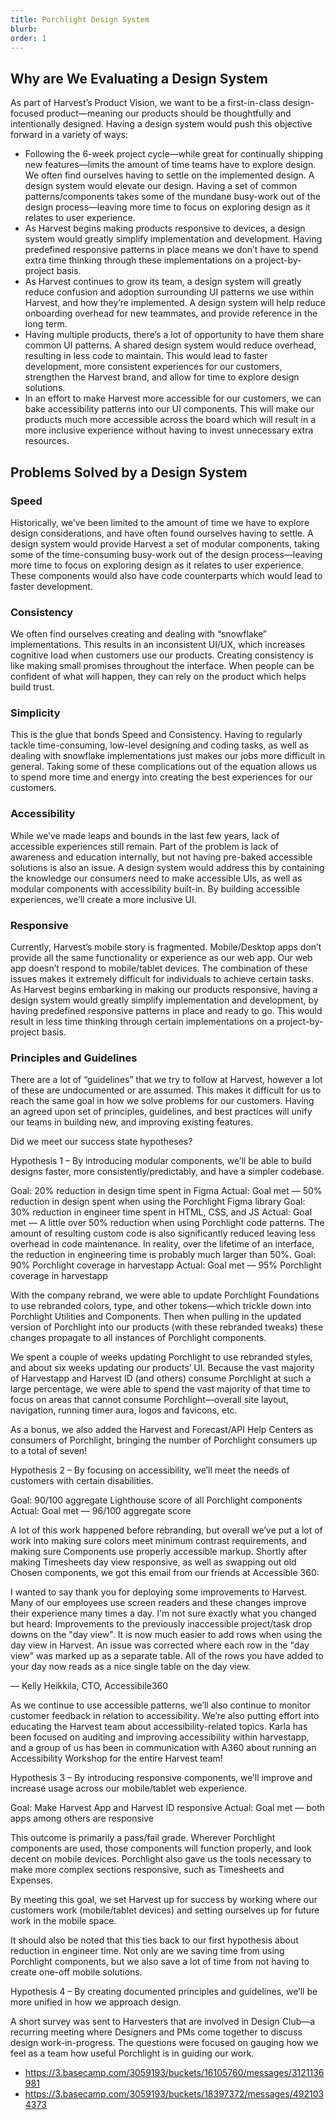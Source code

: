 ```yaml
---
title: Porchlight Design System
blurb:
order: 1
---
```


## Why are We Evaluating a Design System
As part of Harvest’s Product Vision, we want to be a first-in-class design-focused product—meaning our products should be thoughtfully and intentionally designed. Having a design system would push this objective forward in a variety of ways:

- Following the 6-week project cycle—while great for continually shipping new features—limits the amount of time teams have to explore design. We often find ourselves having to settle on the implemented design. A design system would elevate our design. Having a set of common patterns/components takes some of the mundane busy-work out of the design process—leaving more time to focus on exploring design as it relates to user experience.
- As Harvest begins making products responsive to devices, a design system would greatly simplify implementation and development. Having predefined responsive patterns in place means we don’t have to spend extra time thinking through these implementations on a project-by-project basis.
- As Harvest continues to grow its team, a design system will greatly reduce confusion and adoption surrounding UI patterns we use within Harvest, and how they’re implemented. A design system will help reduce onboarding overhead for new teammates, and provide reference in the long term.
- Having multiple products, there’s a lot of opportunity to have them share common UI patterns. A shared design system would reduce overhead, resulting in less code to maintain. This would lead to faster development, more consistent experiences for our customers, strengthen the Harvest brand, and allow for time to explore design solutions.
- In an effort to make Harvest more accessible for our customers, we can bake accessibility patterns into our UI components. This will make our products much more accessible across the board which will result in a more inclusive experience without having to invest unnecessary extra resources.

## Problems Solved by a Design System

### Speed

Historically, we’ve been limited to the amount of time we have to explore design considerations, and have often found ourselves having to settle. A design system would provide Harvest a set of modular components, taking some of the time-consuming busy-work out of the design process—leaving more time to focus on exploring design as it relates to user experience. These components would also have code counterparts which would lead to faster development.

### Consistency

We often find ourselves creating and dealing with “snowflake” implementations. This results in an inconsistent UI/UX, which increases cognitive load when customers use our products. Creating consistency is like making small promises throughout the interface. When people can be confident of what will happen, they can rely on the product which helps build trust.

### Simplicity

This is the glue that bonds Speed and Consistency. Having to regularly tackle time-consuming, low-level designing and coding tasks, as well as dealing with snowflake implementations just makes our jobs more difficult in general. Taking some of these complications out of the equation allows us to spend more time and energy into creating the best experiences for our customers.

### Accessibility

While we’ve made leaps and bounds in the last few years, lack of accessible experiences still remain. Part of the problem is lack of awareness and education internally, but not having pre-baked accessible solutions is also an issue. A design system would address this by containing the knowledge our consumers need to make accessible UIs, as well as modular components with accessibility built-in. By building accessible experiences, we’ll create a more inclusive UI.

### Responsive

Currently, Harvest’s mobile story is fragmented. Mobile/Desktop apps don’t provide all the same functionality or experience as our web app. Our web app doesn’t respond to mobile/tablet devices. The combination of these issues makes it extremely difficult for individuals to achieve certain tasks. As Harvest begins embarking in making our products responsive, having a design system would greatly simplify implementation and development, by having predefined responsive patterns in place and ready to go. This would result in less time thinking through certain implementations on a project-by-project basis.

### Principles and Guidelines

There are a lot of “guidelines” that we try to follow at Harvest, however a lot of these are undocumented or are assumed. This makes it difficult for us to reach the same goal in how we solve problems for our customers. Having an agreed upon set of principles, guidelines, and best practices will unify our teams in building new, and improving existing features.

Did we meet our success state hypotheses?

Hypothesis 1 – By introducing modular components, we’ll be able to build designs faster, more consistently/predictably, and have a simpler codebase.

Goal: 20% reduction in design time spent in Figma
Actual: Goal met — 50% reduction in design spent when using the Porchlight Figma library
Goal: 30% reduction in engineer time spent in HTML, CSS, and JS
Actual: Goal met — A little over 50% reduction when using Porchlight code patterns. The amount of resulting custom code is also significantly reduced leaving less overhead in code maintenance. In reality, over the lifetime of an interface, the reduction in engineering time is probably much larger than 50%.
Goal: 90% Porchlight coverage in harvestapp
Actual: Goal met — 95% Porchlight coverage in harvestapp

With the company rebrand, we were able to update Porchlight Foundations to use rebranded colors, type, and other tokens—which trickle down into Porchlight Utilities and Components. Then when pulling in the updated version of Porchlight into our products (with these rebranded tweaks) these changes propagate to all instances of Porchlight components.

We spent a couple of weeks updating Porchlight to use rebranded styles, and about six weeks updating our products’ UI. Because the vast majority of Harvestapp and Harvest ID (and others) consume Porchlight at such a large percentage, we were able to spend the vast majority of that time to focus on areas that cannot consume Porchlight—overall site layout, navigation, running timer aura, logos and favicons, etc.

As a bonus, we also added the Harvest and Forecast/API Help Centers as consumers of Porchlight, bringing the number of Porchlight consumers up to a total of seven!

Hypothesis 2 – By focusing on accessibility, we’ll meet the needs of customers with certain disabilities.

Goal: 90/100 aggregate Lighthouse score of all Porchlight components
Actual: Goal met — 96/100 aggregate score

A lot of this work happened before rebranding, but overall we’ve put a lot of work into making sure colors meet minimum contrast requirements, and making sure Components use properly accessible markup. Shortly after making Timesheets day view responsive, as well as swapping out old Chosen components, we got this email from our friends at Accessible 360:

I wanted to say thank you for deploying some improvements to Harvest. Many of our employees use screen readers and these changes improve their experience many times a day. I'm not sure exactly what you changed but heard:
Improvements to the previously inaccessible project/task drop downs on the "day view". It is now much easier to add rows when using the day view in Harvest.
An issue was corrected where each row in the "day view" was marked up as a separate table. All of the rows you have added to your day now reads as a nice single table on the day view.

— Kelly Heikkila, CTO, Accessibile360

As we continue to use accessible patterns, we’ll also continue to monitor customer feedback in relation to accessibility. We’re also putting effort into educating the Harvest team about accessibility-related topics. Karla has been focused on auditing and improving accessibility within harvestapp, and a group of us has been in communication with A360 about running an Accessibility Workshop for the entire Harvest team!

Hypothesis 3 – By introducing responsive components, we’ll improve and increase usage across our mobile/tablet web experience.

Goal: Make Harvest App and Harvest ID responsive
Actual: Goal met — both apps among others are responsive

This outcome is primarily a pass/fail grade. Wherever Porchlight components are used, those components will function properly, and look decent on mobile devices. Porchlight also gave us the tools necessary to make more complex sections responsive, such as Timesheets and Expenses.

By meeting this goal, we set Harvest up for success by working where our customers work (mobile/tablet devices) and setting ourselves up for future work in the mobile space.

It should also be noted that this ties back to our first hypothesis about reduction in engineer time. Not only are we saving time from using Porchlight components, but we also save a lot of time from not having to create one-off mobile solutions.

Hypothesis 4 – By creating documented principles and guidelines, we’ll be more unified in how we approach design.

A short survey was sent to Harvesters that are involved in Design Club—a recurring meeting where Designers and PMs come together to discuss design work-in-progress. The questions were focused on gauging how we feel as a team how useful Porchlight is in guiding our work.

- https://3.basecamp.com/3059193/buckets/16105760/messages/3121136981
- https://3.basecamp.com/3059193/buckets/18397372/messages/4921034373
